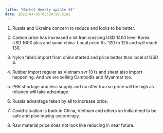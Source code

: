 ```yaml
---
title: "Market Weekly update #1"
date: 2022-04-05T03:24:58.514Z
---
```


1. Russia and Ukraine concern to reduce and looks to be better.

2. Carbon price has increased a lot Iran crossing USD 1400 level Korea USD 1600 plus and same china. Local price Rs. 120 to 125 and will reach 130.

3. Nylon fabric import from china started and price better than local at USD 4.

4. Rubber import regular as Vietnam svr 10 is and sheet also import happening. And we are selling Cambodia and Myanmar too.

5. PBR shortage and less supply and no offer Iran so price will be high as reliance will take advantage.

6. Russia advantage taken by all to increase price.

7. Covid situation is back in China, Vietnam and others so India need to be safe and plan buying accordingly.

8. Raw material price does not look like reducing in near future.
